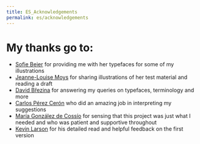 ```yaml
---
title: ES_Acknowledgements
permalink: es/acknowledgements
---
```

# My thanks go to:
- [Sofie Beier](https://royaldanishacademy.com/employee/sofie-beier) for providing me with her typefaces for some of my illustrations
- [Jeanne-Louise Moys](https://ahc.leeds.ac.uk/staff/4287/dr-jeanne-louise-moys) for sharing illustrations of her test material and reading a draft
- [David Březina](https://www.mrbrezina.com/) for answering my queries on typefaces, terminology and more
- [Carlos Pérez Cerón](https://www.researchgate.net/profile/Carlos-Perez-Ceron) who did an amazing job in interpreting my suggestions
- [María González de Cossío](https://www.linkedin.com/in/maria-gonzalez-de-cossío-a1272b76) for sensing that this project was just what I needed and who was patient and supportive throughout
- [Kevin Larson](https://www.microsoft.com/en-us/research/people/kevlar/) for his detailed read and helpful feedback on the first version